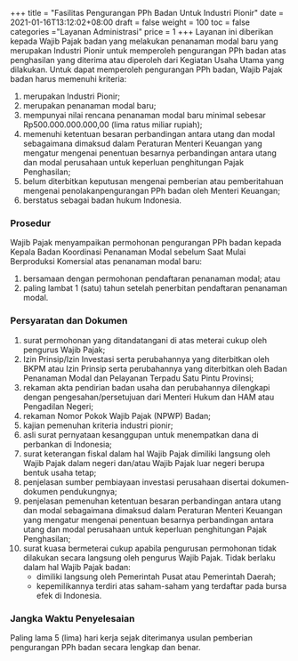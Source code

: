 +++
title = "Fasilitas Pengurangan PPh Badan Untuk Industri Pionir"
date = 2021-01-16T13:12:02+08:00
draft = false
weight = 100
toc = false
categories ="Layanan Administrasi"
price = 1
+++
Layanan ini diberikan kepada Wajib Pajak badan yang melakukan penanaman modal baru yang merupakan Industri Pionir untuk memperoleh pengurangan PPh badan atas penghasilan yang diterima atau diperoleh dari Kegiatan Usaha Utama yang dilakukan. Untuk dapat memperoleh pengurangan PPh badan, Wajib Pajak badan harus memenuhi kriteria:
1. merupakan Industri Pionir;
2. merupakan penanaman modal baru;
3. mempunyai nilai rencana penanaman modal baru minimal sebesar Rp500.000.000.000,00 (lima ratus miliar rupiah);
4. memenuhi ketentuan besaran perbandingan antara utang dan modal sebagaimana dimaksud dalam Peraturan Menteri Keuangan yang  mengatur mengenai penentuan besarnya perbandingan antara utang dan modal perusahaan untuk keperluan penghitungan Pajak Penghasilan;
5. belum diterbitkan keputusan mengenai pemberian atau pemberitahuan mengenai penolakanpengurangan PPh badan oleh Menteri Keuangan;
6. berstatus sebagai badan hukum Indonesia.

### Prosedur
Wajib Pajak menyampaikan permohonan pengurangan PPh badan kepada Kepala Badan Koordinasi Penanaman Modal sebelum Saat Mulai Berproduksi Komersial atas penanaman modal baru:
1. bersamaan dengan permohonan pendaftaran penanaman modal; atau
2. paling lambat 1 (satu) tahun setelah penerbitan pendaftaran penanaman modal.

### Persyaratan dan Dokumen
1. surat permohonan yang ditandatangani di atas meterai cukup oleh pengurus Wajib Pajak;
2. Izin Prinsip/Izin Investasi serta perubahannya yang diterbitkan oleh BKPM atau Izin Prinsip serta perubahannya yang diterbitkan oleh Badan Penanaman Modal dan Pelayanan Terpadu Satu Pintu Provinsi;
3. rekaman akta pendirian badan usaha dan perubahannya dilengkapi dengan pengesahan/persetujuan dari Menteri Hukum dan HAM atau Pengadilan Negeri;
4. rekaman Nomor Pokok Wajib Pajak (NPWP) Badan;
5. kajian pemenuhan kriteria industri pionir;
6. asli surat pernyataan kesanggupan untuk menempatkan dana di perbankan di Indonesia;
7. surat keterangan fiskal dalam hal Wajib Pajak dimiliki langsung oleh Wajib Pajak dalam negeri dan/atau Wajib Pajak luar negeri berupa bentuk usaha tetap;
8. penjelasan sumber pembiayaan investasi perusahaan disertai dokumen-dokumen pendukungnya;
9. penjelasan pemenuhan ketentuan besaran perbandingan antara utang dan modal sebagaimana dimaksud dalam Peraturan Menteri  Keuangan yang mengatur mengenai penentuan besarnya perbandingan antara utang dan modal perusahaan untuk keperluan penghitungan Pajak Penghasilan;
10. surat kuasa bermeterai cukup apabila pengurusan permohonan tidak dilakukan secara langsung oleh pengurus Wajib Pajak. Tidak berlaku dalam hal Wajib Pajak badan:
    - dimiliki langsung oleh Pemerintah Pusat atau Pemerintah Daerah;
    - kepemilikannya terdiri atas saham-saham yang terdaftar pada bursa efek di Indonesia.

### Jangka Waktu Penyelesaian
Paling lama 5 (lima) hari kerja sejak diterimanya usulan pemberian pengurangan PPh badan secara lengkap dan benar.